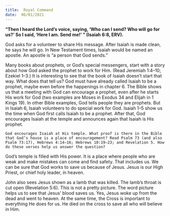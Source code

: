 ```yaml
---
title:  Royal Command 
date:  06/01/2021
---
```


**“Then I heard the Lord’s voice, saying, ‘Who can I send? Who will go for us?’ So I said, ‘Here I am. Send me!’ ” (Isaiah 6:8, ERV).**

God asks for a volunteer to share His message. After Isaiah is made clean, he says he will go. In New Testament times, Isaiah would be named an apostle. An apostle is “a person that God sends.”

Many books about prophets, or God’s special messengers, start with a story about how God asked the prophet to work for Him. (Read Jeremiah 1:4–10; Ezekiel 1–3.) It is interesting to see that the book of Isaiah doesn’t start that way. What does that tell us? God must have already called Isaiah to be a prophet, maybe even before the happenings in chapter 6. The Bible shows us that a meeting with God can encourage a prophet, even after he starts His work for God (two examples are Moses in Exodus 34 and Elijah in 1 Kings 19). In other Bible examples, God tells people they are prophets. But in Isaiah 6, Isaiah volunteers to do special work for God. Isaiah 1–5 show us the time when God first calls Isaiah to be a prophet. After that, God encourages Isaiah at the temple and announces again that Isaiah is His prophet.

`God encourages Isaiah at His temple. What proof is there in the Bible that God’s house is a place of encouragement? Read Psalm 73 (and also Psalm 73:17), Hebrews 4:14–16; Hebrews 10:19–23; and Revelation 5. How do these verses help us answer the question?`

God’s temple is filled with His power. It is a place where people who are weak and make mistakes can come and find safety. That includes us. We can be sure that God works to save us because of Jesus. Jesus is our High Priest, or chief holy leader, in heaven.

John also sees Jesus shown as a lamb that was killed. The lamb’s throat is cut open (Revelation 5:6). This is not a pretty picture. The word picture helps us to see that Jesus’ blood saves us. Yes, Jesus woke up from the dead and went to heaven. At the same time, the Cross is important to everything He does for us. He died on the cross to save all who will believe in Him.